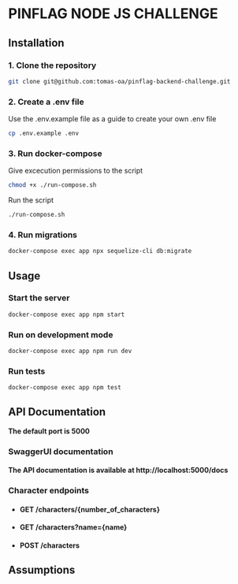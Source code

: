 # PINFLAG NODE JS CHALLENGE

## Installation

### 1. Clone the repository

```bash
git clone git@github.com:tomas-oa/pinflag-backend-challenge.git
```

### 2. Create a .env file

Use the .env.example file as a guide to create your own .env file
```bash
cp .env.example .env
```

### 3. Run docker-compose

Give excecution permissions to the script
```bash
chmod +x ./run-compose.sh
```

Run the script
```bash
./run-compose.sh
```

### 4. Run migrations

```bash
docker-compose exec app npx sequelize-cli db:migrate
```

## Usage

### Start the server

```bash
docker-compose exec app npm start
```

### Run on development mode

```bash
docker-compose exec app npm run dev
```

### Run tests

```bash
docker-compose exec app npm test
```

## API Documentation

**The default port is 5000**

### SwaggerUI documentation

#### The API documentation is available at http://localhost:5000/docs

### Character endpoints

- #### GET /characters/{number_of_characters}

- #### GET /characters?name={name}

- #### POST /characters


## Assumptions